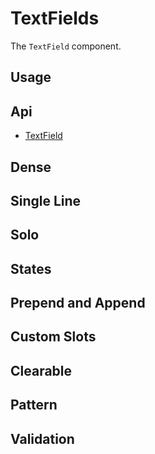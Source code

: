 # TextFields
The `TextField` component.

## Usage
<Example file="TextField/Usage" />

## Api
- [TextField](../api/text-field)

## Dense
<Example file="TextField/Dense" />

## Single Line
<Example file="TextField/SingleLine" />

## Solo
<Example file="TextField/Solo" />

## States
<Example file="TextField/States" />

## Prepend and Append
<Example file="TextField/PrependAndAppend" />

## Custom Slots
<Example file="TextField/CustomSlots" />

## Clearable
<Example file="TextField/Clearable" />

## Pattern
<Example file="TextField/Pattern" />

## Validation
<Example file="TextField/Validation" />

